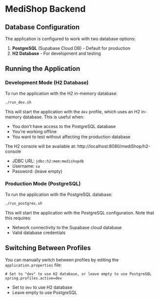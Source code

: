 # MediShop Backend

## Database Configuration

The application is configured to work with two database options:

1. **PostgreSQL** (Supabase Cloud DB) - Default for production
2. **H2 Database** - For development and testing

## Running the Application

### Development Mode (H2 Database)

To run the application with the H2 in-memory database:

```bash
./run_dev.sh
```

This will start the application with the `dev` profile, which uses an H2 in-memory database. This is useful when:
- You don't have access to the PostgreSQL database
- You're working offline
- You want to test without affecting the production database

The H2 console will be available at: http://localhost:8080/mediShop/h2-console
- JDBC URL: `jdbc:h2:mem:medishopdb`
- Username: `sa`
- Password: (leave empty)

### Production Mode (PostgreSQL)

To run the application with the PostgreSQL database:

```bash
./run_postgres.sh
```

This will start the application with the PostgreSQL configuration. Note that this requires:
- Network connectivity to the Supabase cloud database
- Valid database credentials

## Switching Between Profiles

You can manually switch between profiles by editing the `application.properties` file:

```properties
# Set to "dev" to use H2 database, or leave empty to use PostgreSQL
spring.profiles.active=dev
```

- Set to `dev` to use H2 database
- Leave empty to use PostgreSQL